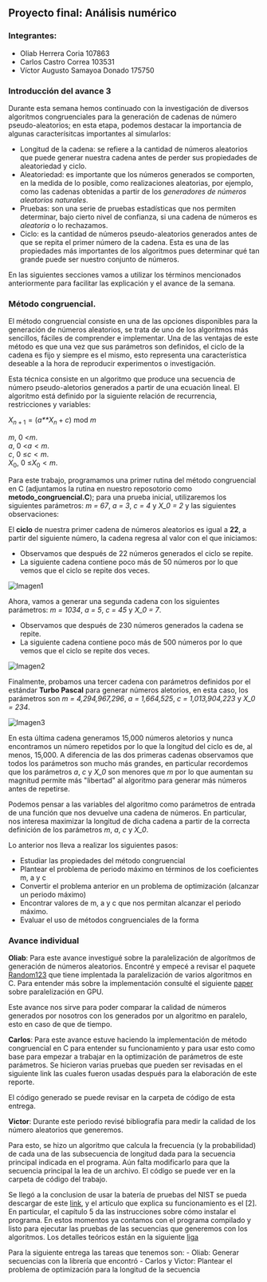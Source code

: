 Proyecto final: Análisis numérico
---------------------------------

### Integrantes:

-   Oliab Herrera Coria 107863
-   Carlos Castro Correa 103531
-   Víctor Augusto Samayoa Donado 175750

### Introducción del avance 3

Durante esta semana hemos continuado con la investigación de diversos
algoritmos congruenciales para la generación de cadenas de número
pseudo-aleatorios; en esta etapa, podemos destacar la importancia de
algunas caracterísitcas importantes al simularlos:

-   Longitud de la cadena: se refiere a la cantidad de números
    aleatorios que puede generar nuestra cadena antes de perder sus
    propiedades de aleatoriedad y ciclo.
-   Aleatoriedad: es importante que los números generados se comporten,
    en la medida de lo posible, como realizaciones aleatorias, por
    ejemplo, como las cadenas obtenidas a partir de los *generadores de
    números aleatorios naturales*.
-   Pruebas: son una serie de pruebas estadísticas que nos permiten
    determinar, bajo cierto nivel de confianza, si una cadena de números
    es *aleatoria* o lo rechazamos.
-   Ciclo: es la cantidad de números pseudo-aleatorios generados antes
    de que se repita el primer número de la cadena. Esta es una de las
    propiedades más importantes de los algoritmos pues determinar qué
    tan grande puede ser nuestro conjunto de números.

En las siguientes secciones vamos a utilizar los términos mencionados
anteriormente para facilitar las explicación y el avance de la semana.

### Método congruencial.

El método congruencial consiste en una de las opciones disponibles para
la generación de números aleatorios, se trata de uno de los algoritmos
más sencillos, fáciles de comprender e implementar. Una de las ventajas
de este método es que una vez que sus parámetros son definidos, el ciclo
de la cadena es fijo y siempre es el mismo, esto representa una
característica deseable a la hora de reproducir experimentos o
investigación.

Esta técnica consiste en un algoritmo que produce una secuencia de
número pseudo-aletorios generados a partir de una ecuación lineal. El
algoritmo está definido por la siguiente relación de recurrencia,
restricciones y variables:

*X*<sub>*n* + 1</sub> = (*a**X*<sub>*n*</sub> + *c*) mod *m*

*m*, 0 &lt;*m*.  
*a*, 0 &lt;*a* &lt; *m*.  
*c*, 0 ≤*c* &lt; *m*.  
*X*<sub>0</sub>, 0 ≤*X*<sub>0</sub> &lt; *m*.

Para este trabajo, programamos una primer rutina del método congruencial
en C (adjuntamos la rutina en nuestro reposotorio como
**metodo\_congruencial.C**); para una prueba inicial, utilizaremos los
siguientes parámetros: *m = 67*, *a = 3*, *c = 4* y *X\_0 = 2* y las
siguientes observaciones:

El **ciclo** de nuestra primer cadena de números aleatorios es igual a
**22**, a partir del siguiente número, la cadena regresa al valor con el
que iniciamos:

-   Observamos que después de 22 números generados el ciclo se repite.
-   La siguiente cadena contiene poco más de 50 números por lo que vemos
    que el ciclo se repite dos veces.

![Imagen1](https://drive.google.com/uc?id=1AkgF9fjCJFVf-uZCmXuoqX3lF_ES6IzG)

Ahora, vamos a generar una segunda cadena con los siguientes parámetros:
*m = 1034*, *a = 5*, *c = 45* y *X\_0 = 7*.

-   Observamos que después de 230 números generados la cadena se repite.
-   La siguiente cadena contiene poco más de 500 números por lo que
    vemos que el ciclo se repite dos veces.

![Imagen2](https://drive.google.com/uc?id=1JdnFRMn7BXY-FO8GX0GBBANL3jbMGGJ1)

Finalmente, probamos una tercer cadena con parámetros definidos por el
estándar **Turbo Pascal** para generar números aletorios, en esta caso,
los parámetros son *m = 4,294,967,296*, *a = 1,664,525*, *c =
1,013,904,223* y *X\_0 = 234*.

![Imagen3](https://drive.google.com/uc?id=1mCWOomSDmGPum6b3xk53cIyyZgCImNR-)

En esta última cadena generamos 15,000 números aletorios y nunca
encontramos un número repetidos por lo que la longitud del ciclo es de,
al menos, 15,000. A diferencia de las dos primeras cadenas observamos
que todos los parámetros son mucho más grandes, en particular recordemos
que los parámetros *a*, *c* y *X\_0* son menores que *m* por lo que
aumentan su magnitud permite más "libertad" al algoritmo para generar
más números antes de repetirse.

Podemos pensar a las variables del algoritmo como parámetros de entrada
de una función que nos devuelve una cadena de números. En particular,
nos interesa maximizar la longitud de dicha cadena a partir de la
correcta definición de los parámetros *m*, *a*, *c* y *X\_0*.

Lo anterior nos lleva a realizar los siguientes pasos:

-   Estudiar las propiedades del método congruencial
-   Plantear el problema de periodo máximo en términos de los
    coeficientes m, a y c
-   Convertir el problema anterior en un problema de optimización
    (alcanzar un periodo máximo)
-   Encontrar valores de m, a y c que nos permitan alcanzar el periodo
    máximo.
-   Evaluar el uso de métodos congruenciales de la forma

### Avance individual

**Oliab**: Para este avance investigué sobre la paralelización de
algorítmos de generación de números aleatorios. Encontré y empecé a
revisar el paquete
[Random123](https://www.deshawresearch.com/resources_random123.html) que
tiene implentada la paralelización de varios algoritmos en C. Para
entender más sobre la implementación consulté el siguiente
[paper](https://www.nag.co.uk/IndustryArticles/gpu_gems_article.pdf)
sobre paralelización en GPU.

Este avance nos sirve para poder comparar la calidad de números
generados por nosotros con los generados por un algoritmo en paralelo,
esto en caso de que de tiempo.

**Carlos**: Para este avance estuve haciendo la implementación de método
congruencial en C para entender su funcionamiento y para usar esto como
base para empezar a trabajar en la optimización de parámetros de este
parámetros. Se hicieron varias pruebas que pueden ser revisadas en el
siguiente link las cuales fueron usadas después para la elaboración de
este reporte.

El código generado se puede revisar en la carpeta de código de esta
entrega.

**Victor**: Durante este periodo revisé bibliografía para medir la
calidad de los número aleatorios que generemos.

Para esto, se hizo un algoritmo que calcula la frecuencia (y la
probabilidad) de cada una de las subsecuencia de longitud dada para la
secuencia principal indicada en el programa. Aún falta modificarlo para
que la secuencia principal la lea de un archivo. El código se puede ver
en la carpeta de código del trabajo.

Se llegó a la conclusion de usar la batería de pruebas del NIST se pueda
descargar de este
[link](https://csrc.nist.gov/projects/random-bit-generation/documentation-and-software),
y el artículo que explica su funcionamiento es el \[2\]. En particular,
el capítulo 5 da las instrucciones sobre cómo instalar el programa. En
estos momentos ya contamos con el programa compilado y listo para
ejecutar las pruebas de las secuencias que generemos con los algoritmos.
Los detalles teóricos están en la siguiente
[liga](https://docs.google.com/document/d/1m4rcsfr39bRoOpqFL8m2_KiRlr2V5CiEmb05Ot9pEYA/edit?usp=sharing)

Para la siguiente entrega las tareas que tenemos son: - Oliab: Generar
secuencias con la librería que encontró - Carlos y Victor: Plantear el
problema de optimización para la longitud de la secuencia




